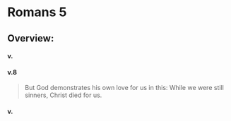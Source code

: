 # Romans 5

## Overview:



#### v.
>

#### v.8
>But God demonstrates his own love for us in this: While we were still sinners, Christ died for us.

#### v.
>

